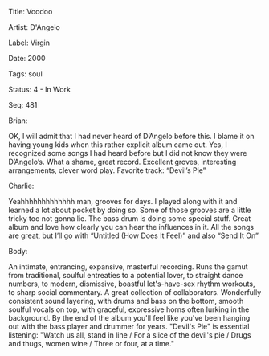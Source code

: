 Title:  Voodoo

Artist: D'Angelo

Label:  Virgin

Date:   2000

Tags:   soul

Status: 4 - In Work

Seq:    481

Brian: 

OK, I will admit that I had never heard of D’Angelo before this. I blame it on having young kids when this rather explicit album came out. Yes, I recognized some songs I had heard before but I did not know they were D’Angelo’s. What a shame, great record. Excellent groves, interesting arrangements, clever word play. Favorite track: “Devil’s Pie”


Charlie: 

Yeahhhhhhhhhhhhh man, grooves for days. I played along with it and learned a lot about pocket by doing so. Some of those grooves are a little tricky too not gonna lie. The bass drum is doing some special stuff. Great album and love how clearly you can hear the influences in it. All the songs are great, but I’ll go with “Untitled (How Does It Feel)” and also “Send It On”


Body: 

An intimate, entrancing, expansive, masterful recording. Runs the gamut from traditional, soulful entreaties to a potential lover, to straight dance numbers, to modern, dismissive, boastful let's-have-sex rhythm workouts, to sharp social commentary. A great collection of collaborators. Wonderfully consistent sound layering, with drums and bass on the bottom, smooth soulful vocals on top, with graceful, expressive horns often lurking in the background. By the end of the album you'll feel like you've been hanging out with the bass player and drummer for years. "Devil's Pie" is essential listening: "Watch us all, stand in line / For a slice of the devil's pie / Drugs and thugs, women wine / Three or four, at a time."
